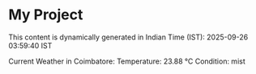 # My Project

This content is dynamically generated in Indian Time (IST): 2025-09-26 03:59:40 IST


Current Weather in Coimbatore:
Temperature: 23.88 °C
Condition: mist
